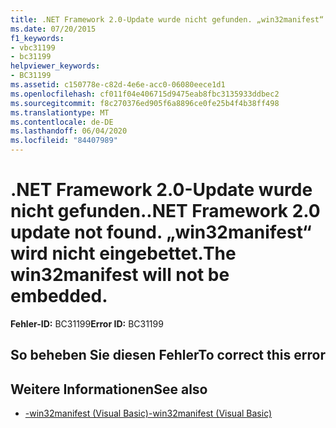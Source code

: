 ```yaml
---
title: .NET Framework 2.0-Update wurde nicht gefunden. „win32manifest“ wird nicht eingebettet.
ms.date: 07/20/2015
f1_keywords:
- vbc31199
- bc31199
helpviewer_keywords:
- BC31199
ms.assetid: c150778e-c82d-4e6e-acc0-06080eece1d1
ms.openlocfilehash: cf011f04e406715d9475eab8fbc3135933ddbec2
ms.sourcegitcommit: f8c270376ed905f6a8896ce0fe25b4f4b38ff498
ms.translationtype: MT
ms.contentlocale: de-DE
ms.lasthandoff: 06/04/2020
ms.locfileid: "84407989"
---
```

# <a name="net-framework-20-update-not-found-the-win32manifest-will-not-be-embedded"></a><span data-ttu-id="95986-103">.NET Framework 2.0-Update wurde nicht gefunden.</span><span class="sxs-lookup"><span data-stu-id="95986-103">.NET Framework 2.0 update not found.</span></span> <span data-ttu-id="95986-104">„win32manifest“ wird nicht eingebettet.</span><span class="sxs-lookup"><span data-stu-id="95986-104">The win32manifest will not be embedded.</span></span>

<span data-ttu-id="95986-105">**Fehler-ID:** BC31199</span><span class="sxs-lookup"><span data-stu-id="95986-105">**Error ID:** BC31199</span></span>

## <a name="to-correct-this-error"></a><span data-ttu-id="95986-106">So beheben Sie diesen Fehler</span><span class="sxs-lookup"><span data-stu-id="95986-106">To correct this error</span></span>

## <a name="see-also"></a><span data-ttu-id="95986-107">Weitere Informationen</span><span class="sxs-lookup"><span data-stu-id="95986-107">See also</span></span>

- [<span data-ttu-id="95986-108">-win32manifest (Visual Basic)</span><span class="sxs-lookup"><span data-stu-id="95986-108">-win32manifest (Visual Basic)</span></span>](../reference/command-line-compiler/win32manifest.md)
